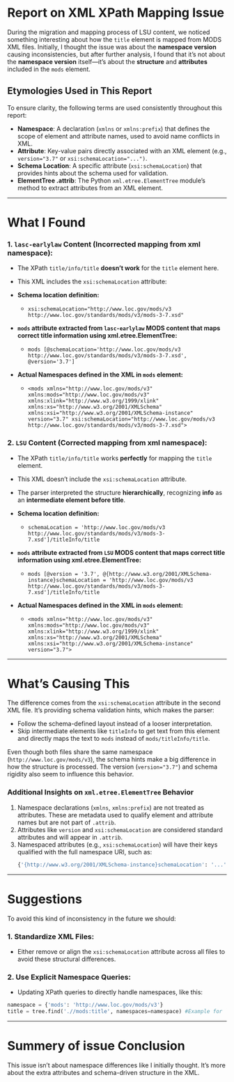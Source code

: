 # Report on XML XPath Mapping Issue

During the migration and mapping process of LSU content, we noticed something interesting about how the `title` element is mapped from MODS XML files. Initially, I thought the issue was about the **namespace version** causing inconsistencies, but after further analysis, I found that it’s not about the **namespace version** itself—it’s about the **structure** and **attributes** included in the `mods` element.

## Etymologies Used in This Report
To ensure clarity, the following terms are used consistently throughout this report:

- **Namespace**: A declaration (`xmlns` or `xmlns:prefix`) that defines the scope of element and attribute names, used to avoid name conflicts in XML.
- **Attribute**: Key-value pairs directly associated with an XML element (e.g., `version="3.7"` or `xsi:schemaLocation="...")`.
- **Schema Location**: A specific attribute (`xsi:schemaLocation`) that provides hints about the schema used for validation.
- **ElementTree .attrib**: The Python `xml.etree.ElementTree` module’s method to extract attributes from an XML element.

---

# What I Found

### 1. `lasc-earlylaw` Content (Incorrected mapping from xml namespace):

- The XPath `title/info/title` **doesn’t work** for the `title` element here.

- This XML includes the `xsi:schemaLocation` attribute:

- **Schema location definition:**
  - `xsi:schemaLocation="http://www.loc.gov/mods/v3 http://www.loc.gov/standards/mods/v3/mods-3-7.xsd"`

- **`mods` attribute extracted from `lasc-earlylaw` MODS content that maps correct title information using xml.etree.ElementTree:**
  - `mods [@schemaLocation='http://www.loc.gov/mods/v3 http://www.loc.gov/standards/mods/v3/mods-3-7.xsd', @version='3.7']`

- **Actual Namespaces defined in the XML in `mods` element:**
  - `<mods xmlns="http://www.loc.gov/mods/v3" xmlns:mods="http://www.loc.gov/mods/v3" xmlns:xlink="http://www.w3.org/1999/xlink" xmlns:xs="http://www.w3.org/2001/XMLSchema" xmlns:xsi="http://www.w3.org/2001/XMLSchema-instance" version="3.7" xsi:schemaLocation="http://www.loc.gov/mods/v3 http://www.loc.gov/standards/mods/v3/mods-3-7.xsd">`


### 2. `LSU` Content (Corrected mapping from xml namespace):

- The XPath `title/info/title` works **perfectly** for mapping the `title` element.

- This XML doesn’t include the `xsi:schemaLocation` attribute.

- The parser interpreted the structure **hierarchically**, recognizing **info** as an **intermediate element before title**.

- **Schema location definition:**
  - `schemaLocation = 'http://www.loc.gov/mods/v3 http://www.loc.gov/standards/mods/v3/mods-3-7.xsd']/titleInfo/title`

- **`mods` attribute extracted from `LSU` MODS content that maps correct title information using xml.etree.ElementTree:** 
  - `mods [@version = '3.7', @{http://www.w3.org/2001/XMLSchema-instance}schemaLocation = 'http://www.loc.gov/mods/v3 http://www.loc.gov/standards/mods/v3/mods-3-7.xsd']/titleInfo/title`

- **Actual Namespaces defined in the XML in `mods` element:**
  - `<mods xmlns="http://www.loc.gov/mods/v3" xmlns:mods="http://www.loc.gov/mods/v3" xmlns:xlink="http://www.w3.org/1999/xlink" xmlns:xs="http://www.w3.org/2001/XMLSchema" xmlns:xsi="http://www.w3.org/2001/XMLSchema-instance" version="3.7">`

---

# What’s Causing This
The difference comes from the `xsi:schemaLocation` attribute in the second XML file. It’s providing schema validation hints, which makes the parser:
- Follow the schema-defined layout instead of a looser interpretation.
- Skip intermediate elements like `titleInfo` to get text from this element and directly maps the text to `mods` instead of `mods/titleInfo/title`.

Even though both files share the same namespace (`http://www.loc.gov/mods/v3`), the schema hints make a big difference in how the structure is processed. The version (`version="3.7"`) and schema rigidity also seem to influence this behavior.

### Additional Insights on `xml.etree.ElementTree` Behavior
1. Namespace declarations (`xmlns`, `xmlns:prefix`) are not treated as attributes. These are metadata used to qualify element and attribute names but are not part of `.attrib`.
2. Attributes like `version` and `xsi:schemaLocation` are considered standard attributes and will appear in `.attrib`.
3. Namespaced attributes (e.g., `xsi:schemaLocation`) will have their keys qualified with the full namespace URI, such as:
   ```python
   {'{http://www.w3.org/2001/XMLSchema-instance}schemaLocation': '...'}
   ```

---

# Suggestions

To avoid this kind of inconsistency in the future we should:

### 1. Standardize XML Files:
- Either remove or align the `xsi:schemaLocation` attribute across all files to avoid these structural differences.

### 2. Use Explicit Namespace Queries:
- Updating XPath queries to directly handle namespaces, like this:
```python
namespace = {'mods': 'http://www.loc.gov/mods/v3'}
title = tree.find('.//mods:title', namespaces=namespace) #Example for `.find` in `ElementTree`
```
---

# Summery of issue Conclusion
This issue isn’t about namespace differences like I initially thought. It’s more about the extra attributes and schema-driven structure in the XML.


